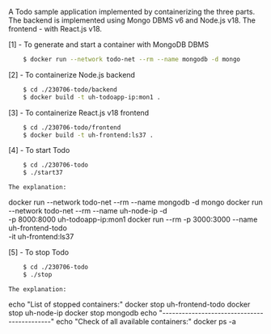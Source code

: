 A Todo sample application implemented by containerizing the three parts.
The backend is implemented using Mongo DBMS v6 and Node.js v18.
The frontend - with React.js v18.

[1] - To generate and start a container with MongoDB DBMS
```bash
    $ docker run --network todo-net --rm --name mongodb -d mongo
```

[2] - To containerize Node.js backend
```bash
    $ cd ./230706-todo/backend
    $ docker build -t uh-todoapp-ip:mon1 .
```

[3] - To containerize React.js v18 frontend
```bash
    $ cd ./230706-todo/frontend
    $ docker build -t uh-frontend:ls37 .

```

[4] - To start Todo
```bash
    $ cd ./230706-todo
    $ ./start37
```
`The explanation:`

docker run --network todo-net --rm --name mongodb -d mongo
docker run --network todo-net --rm --name uh-node-ip -d\
    -p 8000:8000 uh-todoapp-ip:mon1
docker run --rm -p 3000:3000 --name uh-frontend-todo\
    -it uh-frontend:ls37


[5] - To stop Todo
```bash
    $ cd ./230706-todo
    $ ./stop
```
`The explanation:`

echo "List of stopped containers:"
docker stop uh-frontend-todo
docker stop uh-node-ip
docker stop mongodb
echo "--------------------------------------------"
echo "Check of all available containers:"
docker ps -a